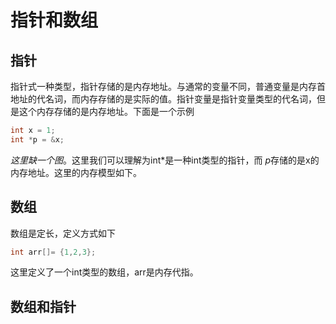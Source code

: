 # 指针和数组

## 指针

指针式一种类型，指针存储的是内存地址。与通常的变量不同，普通变量是内存首地址的代名词，而内存存储的是实际的值。指针变量是指针变量类型的代名词，但是这个内存存储的是内存地址。下面是一个示例

```c
int x = 1;
int *p = &x;
```

*这里缺一个图*。这里我们可以理解为int*是一种int类型的指针，而 *p*存储的是x的内存地址。这里的内存模型如下。



## 数组

数组是定长，定义方式如下

```c
int arr[]= {1,2,3};
```

这里定义了一个int类型的数组，arr是内存代指。



## 数组和指针

